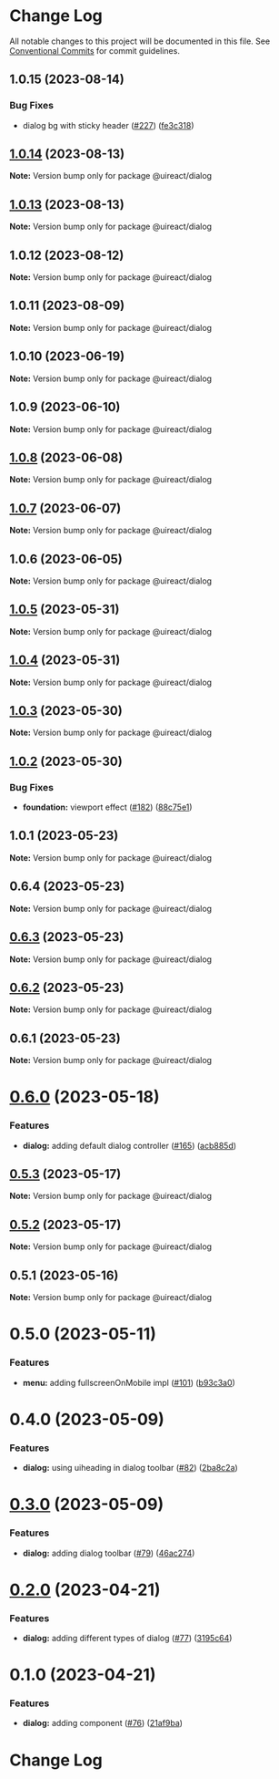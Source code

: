 # Change Log

All notable changes to this project will be documented in this file.
See [Conventional Commits](https://conventionalcommits.org) for commit guidelines.

## 1.0.15 (2023-08-14)


### Bug Fixes

* dialog bg with sticky header ([#227](https://github.com/inavac182/ui-react/issues/227)) ([fe3c318](https://github.com/inavac182/ui-react/commit/fe3c31837552b13f04c2ec4803ae69ed74725c66))





## [1.0.14](https://github.com/inavac182/ui-react/compare/@uireact/dialog@1.0.13...@uireact/dialog@1.0.14) (2023-08-13)

**Note:** Version bump only for package @uireact/dialog





## [1.0.13](https://github.com/inavac182/ui-react/compare/@uireact/dialog@1.0.12...@uireact/dialog@1.0.13) (2023-08-13)

**Note:** Version bump only for package @uireact/dialog





## 1.0.12 (2023-08-12)

**Note:** Version bump only for package @uireact/dialog





## 1.0.11 (2023-08-09)

**Note:** Version bump only for package @uireact/dialog





## 1.0.10 (2023-06-19)

**Note:** Version bump only for package @uireact/dialog





## 1.0.9 (2023-06-10)

**Note:** Version bump only for package @uireact/dialog





## [1.0.8](https://github.com/inavac182/ui-react/compare/@uireact/dialog@1.0.7...@uireact/dialog@1.0.8) (2023-06-08)

**Note:** Version bump only for package @uireact/dialog





## [1.0.7](https://github.com/inavac182/ui-react/compare/@uireact/dialog@1.0.6...@uireact/dialog@1.0.7) (2023-06-07)

**Note:** Version bump only for package @uireact/dialog





## 1.0.6 (2023-06-05)

**Note:** Version bump only for package @uireact/dialog





## [1.0.5](https://github.com/inavac182/ui-react/compare/@uireact/dialog@1.0.4...@uireact/dialog@1.0.5) (2023-05-31)

**Note:** Version bump only for package @uireact/dialog





## [1.0.4](https://github.com/inavac182/ui-react/compare/@uireact/dialog@1.0.3...@uireact/dialog@1.0.4) (2023-05-31)

**Note:** Version bump only for package @uireact/dialog





## [1.0.3](https://github.com/inavac182/ui-react/compare/@uireact/dialog@1.0.2...@uireact/dialog@1.0.3) (2023-05-30)

**Note:** Version bump only for package @uireact/dialog





## [1.0.2](https://github.com/inavac182/ui-react/compare/@uireact/dialog@1.0.1...@uireact/dialog@1.0.2) (2023-05-30)


### Bug Fixes

* **foundation:** viewport effect ([#182](https://github.com/inavac182/ui-react/issues/182)) ([88c75e1](https://github.com/inavac182/ui-react/commit/88c75e16a532d613017bafc53d208a9fd3a2c836))





## 1.0.1 (2023-05-23)

**Note:** Version bump only for package @uireact/dialog





## 0.6.4 (2023-05-23)

**Note:** Version bump only for package @uireact/dialog





## [0.6.3](https://github.com/inavac182/ui-react/compare/@uireact/dialog@0.6.2...@uireact/dialog@0.6.3) (2023-05-23)

**Note:** Version bump only for package @uireact/dialog





## [0.6.2](https://github.com/inavac182/ui-react/compare/@uireact/dialog@0.6.1...@uireact/dialog@0.6.2) (2023-05-23)

**Note:** Version bump only for package @uireact/dialog





## 0.6.1 (2023-05-23)

**Note:** Version bump only for package @uireact/dialog





# [0.6.0](https://github.com/inavac182/ui-react/compare/@uireact/dialog@0.5.3...@uireact/dialog@0.6.0) (2023-05-18)


### Features

* **dialog:** adding default dialog controller ([#165](https://github.com/inavac182/ui-react/issues/165)) ([acb885d](https://github.com/inavac182/ui-react/commit/acb885dfdb953b004513a522f212c39f564eb009))





## [0.5.3](https://github.com/inavac182/ui-react/compare/@uireact/dialog@0.5.2...@uireact/dialog@0.5.3) (2023-05-17)

**Note:** Version bump only for package @uireact/dialog





## [0.5.2](https://github.com/inavac182/ui-react/compare/@uireact/dialog@0.5.1...@uireact/dialog@0.5.2) (2023-05-17)

**Note:** Version bump only for package @uireact/dialog





## 0.5.1 (2023-05-16)

**Note:** Version bump only for package @uireact/dialog





# 0.5.0 (2023-05-11)


### Features

* **menu:** adding fullscreenOnMobile impl ([#101](https://github.com/inavac182/ui-react/issues/101)) ([b93c3a0](https://github.com/inavac182/ui-react/commit/b93c3a024204579bffc585fdda35871182cfba62))





# 0.4.0 (2023-05-09)


### Features

* **dialog:** using uiheading in dialog toolbar ([#82](https://github.com/inavac182/ui-react/issues/82)) ([2ba8c2a](https://github.com/inavac182/ui-react/commit/2ba8c2ae10752f8a9d30fe2636930a26678dea31))





# [0.3.0](https://github.com/inavac182/ui-react/compare/@uireact/dialog@0.2.0...@uireact/dialog@0.3.0) (2023-05-09)


### Features

* **dialog:** adding dialog toolbar ([#79](https://github.com/inavac182/ui-react/issues/79)) ([46ac274](https://github.com/inavac182/ui-react/commit/46ac2744684a16d32d8d90b600063c643ee70384))





# [0.2.0](https://github.com/inavac182/ui-react/compare/@uireact/dialog@0.1.0...@uireact/dialog@0.2.0) (2023-04-21)


### Features

* **dialog:** adding different types of dialog ([#77](https://github.com/inavac182/ui-react/issues/77)) ([3195c64](https://github.com/inavac182/ui-react/commit/3195c64fe12519756c7d69ebf21edf47644f4790))





# 0.1.0 (2023-04-21)


### Features

* **dialog:** adding component ([#76](https://github.com/inavac182/ui-react/issues/76)) ([21af9ba](https://github.com/inavac182/ui-react/commit/21af9bab2426a3ca57ad2823cf87fb52f6bf204c))





# Change Log
